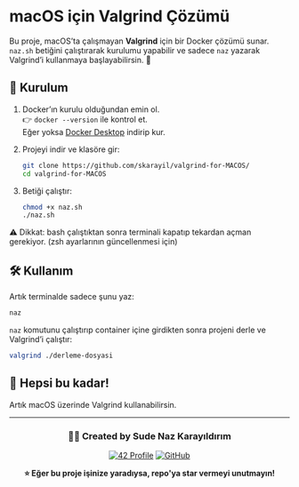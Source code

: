 # macOS için Valgrind Çözümü

Bu proje, macOS’ta çalışmayan **Valgrind** için bir Docker çözümü sunar.  
`naz.sh` betiğini çalıştırarak kurulumu yapabilir ve sadece `naz` yazarak Valgrind’i kullanmaya başlayabilirsin. 🚀  

## 🚀 Kurulum
1. Docker’ın kurulu olduğundan emin ol.  
   👉 `docker --version` ile kontrol et.  
   Eğer yoksa [Docker Desktop](https://www.docker.com/products/docker-desktop/) indirip kur.

2. Projeyi indir ve klasöre gir:
   ```bash
   git clone https://github.com/skarayil/valgrind-for-MACOS/
   cd valgrind-for-MACOS
   ```

3. Betiği çalıştır:
   ```bash
   chmod +x naz.sh
   ./naz.sh
   ```

⚠️ Dikkat: bash çalıştıktan sonra terminali kapatıp tekardan açman gerekiyor. (zsh ayarlarının güncellenmesi için)

## 🛠 Kullanım
Artık terminalde sadece şunu yaz:
```bash
naz
```

`naz` komutunu çalıştırıp container içine girdikten sonra projeni derle ve Valgrind’i çalıştır:
```bash
valgrind ./derleme-dosyasi
```

## 🎉 Hepsi bu kadar!
Artık macOS üzerinde Valgrind kullanabilirsin.

---

<div align="center">

### 👨‍💻 Created by Sude Naz Karayıldırım

[![42 Profile](https://img.shields.io/badge/42%20Profile-skarayil-black?style=flat-square&logo=42&logoColor=white)](https://profile.intra.42.fr/users/skarayil)
[![GitHub](https://img.shields.io/badge/GitHub-skarayil-181717?style=flat-square&logo=github&logoColor=white)](https://github.com/skarayil)

**⭐ Eğer bu proje işinize yaradıysa, repo'ya star vermeyi unutmayın!**

</div>
